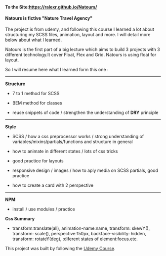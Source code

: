 #### To the Site:https://ralexr.github.io/Natours/


#### Natours is fictive "Nature Travel Agency"

The project is from udemy, and following this course I learned a lot about structuring my SCSS files, animation, layout and more. I will detail more below about what I learned.

Natours is the first part of a big lecture which aims to build 3 projects with 3 different technology.It cover Float, Flex and Grid. Natours is using float for layout.

So I will resume here what I learned form this one :
<hr>

**Structure**

- 7 to 1 method for SCSS

- BEM method for classes

- reuse snippets of code / strengthen the understanding of **DRY** principle
<hr>

**Style**

- SCSS / how a css preprocessor works / strong understanding of variables/mixins/partials/functions and structure in general

- how to animate in different states / lots of css tricks

- good practice for layouts

- responsive design / images / how to aply media on SCSS partials, good practice

- how to create a card with 2 perspective 
<hr>

**NPM**

- install / use modules / practice

**Css Summary**

- transform:translate(all), animation-name:name, transform: skewY(), transform: scale(), perspective:150px, backface-visibility: hidden,<br>
transform: rotateY(deg), :diferent states of element:focus.etc.

This project was built by following the [Udemy Course](https://www.udemy.com/course/advanced-css-and-sass/).
